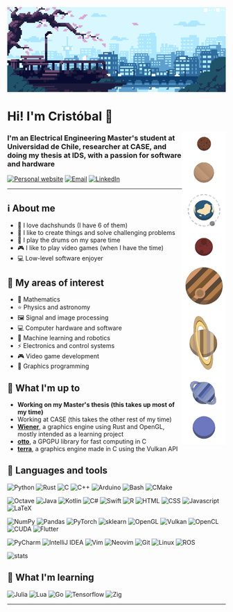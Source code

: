 <!-- Sources:
https://github.com/alexandresanlim/Badges4-README.md-Profile
https://github.com/Ileriayo/markdown-badges
https://github.com/anuraghazra/github-readme-stats
 -->

<!-- https://www.pinterest.cl/pin/856035841641281772/ -->
<img align="center" src="img/banner3.gif" alt="My banner">


# Hi! I'm Cristóbal :vulcan_salute:

<!-- https://hdqwalls.com/solar-system-minimalism-wallpaper -->
<img align="right" src="img/planets-compact-rot-nobg.png" width="20%">

### I'm an Electrical Engineering Master's student at Universidad de Chile, researcher at CASE, and doing my thesis at IDS, with a passion for software and hardware

[![Personal website](https://img.shields.io/badge/Website-000000?style=flat&logo=About.me&logoColor=white)](https://no-tengo-nombre.github.io/)
[![Email](https://img.shields.io/badge/Email-D14836?style=flat&logo=gmail&logoColor=white)](mailto:callendes.molina@gmail.com)
[![LinkedIn](https://img.shields.io/badge/LinkedIn-0077B5?style=flat&logo=linkedin&logoColor=white)](https://www.linkedin.com/in/cristobal-allendes-molina/)

---
## :information_source: About me
- :dog: I love dachshunds (I have 6 of them)
- :hammer: I like to create things and solve challenging problems
- :drum: I play the drums on my spare time
- :video_game: I like to play video games (when I have the time)
- :computer: Low-level software enjoyer

## :telescope: My areas of interest
- :abacus: Mathematics
- :star: Physics and astronomy
- :framed_picture: Signal and image processing
- :computer: Computer hardware and software
- :robot: Machine learning and robotics
- :zap: Electronics and control systems
- :video_game: Video game development
- :art: Graphics programming

## :eyes: What I'm up to
- **Working on my Master's thesis (this takes up most of my time)**
- Working at CASE (this takes the other rest of my time)
- [**Wiener**](https://github.com/No-tengo-nombre/wiener), a graphics engine using Rust and OpenGL, mostly intended as a learning project
- [**otto**](https://github.com/No-tengo-nombre/otto), a GPGPU library for fast computing in C
- [**terra**](https://github.com/No-tengo-nombre/terra), a graphics engine made in C using the Vulkan API

## :wrench: Languages and tools
![Python](https://img.shields.io/badge/Python-3670A0?style=flat&logo=python&logoColor=ffdd54)
![Rust](https://img.shields.io/badge/Rust-%23000000.svg?style=flat&logo=rust&logoColor=white)
![C](https://img.shields.io/badge/C-%2300599C.svg?style=flat&logo=c&logoColor=white)
![C++](https://img.shields.io/badge/C++-%2300599C.svg?style=flat&logo=c%2B%2B&logoColor=white)
![Arduino](https://img.shields.io/badge/Arduino-00979D?style=flat&logo=Arduino&logoColor=white)
![Bash](https://img.shields.io/badge/Bash-121011?style=flat&logo=gnu-bash&logoColor=white)
![CMake](https://img.shields.io/badge/CMake-%23008FBA.svg?style=flat&logo=cmake&logoColor=white)

![Octave](https://img.shields.io/badge/Octave-darkblue?style=flat&logo=octave&logoColor=fcd683)
![Java](https://img.shields.io/badge/Java-%23ED8B00.svg?style=flat&logo=openjdk&logoColor=white)
![Kotlin](https://img.shields.io/badge/Kotlin-%23B125EA.svg?style=flat&logo=kotlin&logoColor=white)
![C#](https://img.shields.io/badge/C%23-239120?style=flat&logo=.net&logoColor=white)
![Swift](https://img.shields.io/badge/Swift-%23FA7343.svg?style=flat&logo=swift&logoColor=white)
![R](https://img.shields.io/badge/R-%23276DC3.svg?style=flat&logo=r&logoColor=white)
![HTML](https://img.shields.io/badge/HTML-E34F26?style=flat&logo=html5&logoColor=white)
![CSS](https://img.shields.io/badge/CSS-1572B6?style=flat&logo=css3&logoColor=white)
![Javascript](https://img.shields.io/badge/JavaScript-323330?style=flat&logo=javascript&logoColor=F7DF1E)
![LaTeX](https://img.shields.io/badge/LaTeX-47A141?style=flat&logo=LaTeX&logoColor=white)

![NumPy](https://img.shields.io/badge/NumPy-777BB4?style=flat&logo=numpy&logoColor=white)
![Pandas](https://img.shields.io/badge/Pandas-2C2D72?style=flat&logo=pandas&logoColor=white)
![PyTorch](https://img.shields.io/badge/PyTorch-%23EE4C2C.svg?style=flat&logo=PyTorch&logoColor=white)
![sklearn](https://img.shields.io/badge/sklearn-%23F7931E.svg?style=flat&logo=scikit-learn&logoColor=white)
![OpenGL](https://img.shields.io/badge/OpenGL-%23FFFFFF.svg?style=flat&logo=opengl)
![Vulkan](https://img.shields.io/badge/Vulkan-a11111?style=flat&logo=vulkan&logoColor=white)
![OpenCL](https://img.shields.io/badge/OpenCL-%23FFFFFF.svg?style=flat&logo=openai&logoColor=black)
![CUDA](https://img.shields.io/badge/CUDA-000000.svg?style=flat&logo=nVIDIA&logoColor=green)
![Flutter](https://img.shields.io/badge/Flutter-%2302569B.svg?style=flat&logo=flutter&logoColor=white)

![PyCharm](https://img.shields.io/badge/PyCharm-143?style=flat&logo=pycharm&logoColor=black&color=black&labelColor=green)
![IntelliJ IDEA](https://img.shields.io/badge/IntelliJIDEA-000000.svg?style=flat&logo=intellij-idea&logoColor=white)
![Vim](https://img.shields.io/badge/Vim-%2311AB00.svg?style=flat&logo=vim&logoColor=white)
![Neovim](https://img.shields.io/badge/Neovim-%2357A143.svg?&style=flat&logo=neovim&logoColor=white)
![Git](https://img.shields.io/badge/git-%23F05033.svg?style=flat&logo=git&logoColor=white)
![Linux](https://img.shields.io/badge/Linux-000000?style=flat&logo=linux&logoColor=white)
![ROS](https://img.shields.io/badge/ROS-%230A0FF9.svg?style=flat&logo=ros&logoColor=white)

<!-- ![stats](https://github-readme-stats.vercel.app/api/top-langs/?username=No-tengo-nombre&layout=compact&text_color=718096&bg_color=ffffff00&hide_title=false&include_all_commits=true&count_private=true&hide_border=true&langs_count=10) -->
![stats](https://vercel-instance-host-7hur.vercel.app/api/top-langs/?username=No-tengo-nombre&layout=compact&text_color=718096&bg_color=ffffff00&hide_title=false&include_all_commits=true&count_private=true&hide_border=true&langs_count=10&hide=jupyter%20notebook,tex&include_all_commits=true&exclude_repo=vercel-instance-host,dotfiles)

<!-- ## :desktop_computer: My setup -->

<!-- ![Neovim](https://img.shields.io/badge/NeoVim-%2357A143.svg?&style=flat&logo=neovim&logoColor=white) -->
<!-- ![Arch](https://img.shields.io/badge/Arch-1793D0.svg?&style=flat&logo=archlinux&logoColor=white) -->
<!-- ![Kitty](https://img.shields.io/badge/Kitty-000000.svg?&style=flat&logoColor=white&logo=gnometerminal) -->

## :book: What I'm learning

![Julia](https://img.shields.io/badge/-Julia-9558B2?style=flat&logo=julia&logoColor=white)
![Lua](https://img.shields.io/badge/Lua-%232C2D72.svg?style=flat&logo=lua&logoColor=white)
![Go](https://img.shields.io/badge/Go-%2300ADD8.svg?style=flat&logo=go&logoColor=white)
![Tensorflow](https://img.shields.io/badge/TensorFlow-FF6F00?style=flat&logo=tensorflow&logoColor=white)
![Zig](https://img.shields.io/badge/Zig-F7A41D?style=flat&logo=zig&logoColor=white)

---
